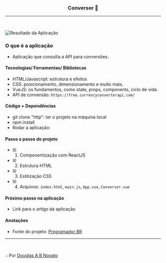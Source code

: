 <h3 align="center">
  Conversor 🚀
</h3>

---
<br>

![Resultado da Aplicação](/images/a-aplicacao-terminada.jpg)

### O que é a aplicação

- Aplicação que consulta a API para conversões.

#### Tecnologias/ Ferramentas/ Bibliotecas

- HTML/Javascript: estrutura e efeitos
- CSS: posicionamento, dimensionamento e muito mais.
- VueJS: os fundamentos, como state, props, components, ciclo de vida.
- API de conversão: `https://free.currencyconverterapi.com/`

#### Código + Dependências

- git clone "http": ter o projeto na máquina local
- npm install 
- Rodar a aplicação:  

#### Passo a passo do projeto 

- [x] 1. Componentização com ReactJS
- [x] 2. Estrutura HTML 
- [x] 3. Estilização CSS 
- [x] 4. Arquivos: `index.html`, `main.js`, `App.vue`, `Conversor.vue`

#### Próximo passo na aplicação

- Link para o artigo da aplicação 

#### Anotações   

- Fonte do projeto: [Programador BR](https://www.youtube.com/watch?v=tIEa3MRBpI0)

---
<br>

.: Por [Douglas A B Novato](https://linktr.ee/douglasabnovato)